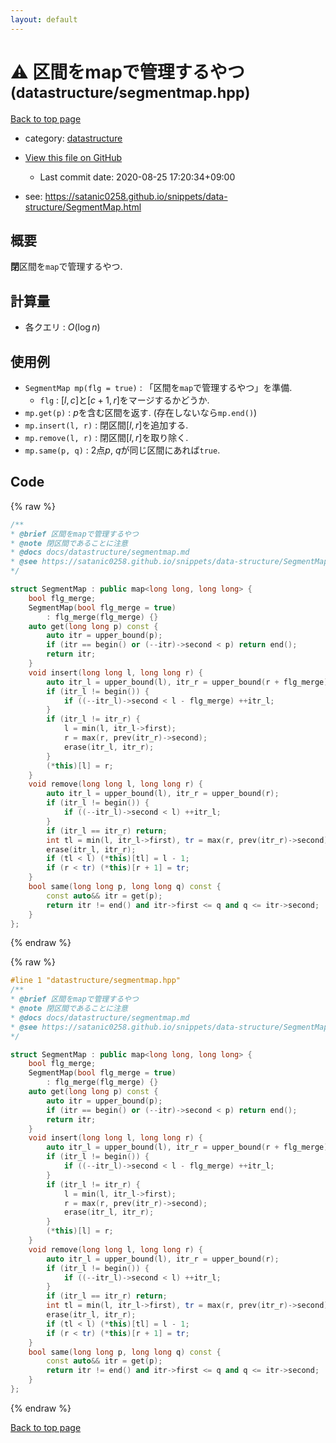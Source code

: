 ```yaml
---
layout: default
---
```


<!-- mathjax config similar to math.stackexchange -->
<script type="text/javascript" async
  src="https://cdnjs.cloudflare.com/ajax/libs/mathjax/2.7.5/MathJax.js?config=TeX-MML-AM_CHTML">
</script>
<script type="text/x-mathjax-config">
  MathJax.Hub.Config({
    TeX: { equationNumbers: { autoNumber: "AMS" }},
    tex2jax: {
      inlineMath: [ ['$','$'] ],
      processEscapes: true
    },
    "HTML-CSS": { matchFontHeight: false },
    displayAlign: "left",
    displayIndent: "2em"
  });
</script>

<script type="text/javascript" src="https://cdnjs.cloudflare.com/ajax/libs/jquery/3.4.1/jquery.min.js"></script>
<script src="https://cdn.jsdelivr.net/npm/jquery-balloon-js@1.1.2/jquery.balloon.min.js" integrity="sha256-ZEYs9VrgAeNuPvs15E39OsyOJaIkXEEt10fzxJ20+2I=" crossorigin="anonymous"></script>
<script type="text/javascript" src="../../assets/js/copy-button.js"></script>
<link rel="stylesheet" href="../../assets/css/copy-button.css" />


# :warning: 区間をmapで管理するやつ <small>(datastructure/segmentmap.hpp)</small>

<a href="../../index.html">Back to top page</a>

* category: <a href="../../index.html#8dc87745f885a4cc532acd7b15b8b5fe">datastructure</a>
* <a href="{{ site.github.repository_url }}/blob/master/datastructure/segmentmap.hpp">View this file on GitHub</a>
    - Last commit date: 2020-08-25 17:20:34+09:00


* see: <a href="https://satanic0258.github.io/snippets/data-structure/SegmentMap.html">https://satanic0258.github.io/snippets/data-structure/SegmentMap.html</a>


## 概要

**閉**区間を`map`で管理するやつ.

## 計算量

* 各クエリ : $O(\log n)$

## 使用例

* `SegmentMap mp(flg = true)` : 「区間を`map`で管理するやつ」を準備.
  * `flg` : $[l, c]$と$[c + 1, r]$をマージするかどうか.
* `mp.get(p)` : $p$を含む区間を返す. (存在しないなら`mp.end()`)
* `mp.insert(l, r)` : 閉区間$[l, r]$を追加する.
* `mp.remove(l, r)` : 閉区間$[l, r]$を取り除く.
* `mp.same(p, q)` : $2$点$p$, $q$が同じ区間にあれば`true`.


## Code

<a id="unbundled"></a>
{% raw %}
```cpp
/**
* @brief 区間をmapで管理するやつ
* @note 閉区間であることに注意
* @docs docs/datastructure/segmentmap.md
* @see https://satanic0258.github.io/snippets/data-structure/SegmentMap.html
*/

struct SegmentMap : public map<long long, long long> {
    bool flg_merge;
    SegmentMap(bool flg_merge = true)
        : flg_merge(flg_merge) {}
    auto get(long long p) const {
        auto itr = upper_bound(p);
        if (itr == begin() or (--itr)->second < p) return end();
        return itr;
    }
    void insert(long long l, long long r) {
        auto itr_l = upper_bound(l), itr_r = upper_bound(r + flg_merge);
        if (itr_l != begin()) {
            if ((--itr_l)->second < l - flg_merge) ++itr_l;
        }
        if (itr_l != itr_r) {
            l = min(l, itr_l->first);
            r = max(r, prev(itr_r)->second);
            erase(itr_l, itr_r);
        }
        (*this)[l] = r;
    }
    void remove(long long l, long long r) {
        auto itr_l = upper_bound(l), itr_r = upper_bound(r);
        if (itr_l != begin()) {
            if ((--itr_l)->second < l) ++itr_l;
        }
        if (itr_l == itr_r) return;
        int tl = min(l, itr_l->first), tr = max(r, prev(itr_r)->second);
        erase(itr_l, itr_r);
        if (tl < l) (*this)[tl] = l - 1;
        if (r < tr) (*this)[r + 1] = tr;
    }
    bool same(long long p, long long q) const {
        const auto&& itr = get(p);
        return itr != end() and itr->first <= q and q <= itr->second;
    }
};

```
{% endraw %}

<a id="bundled"></a>
{% raw %}
```cpp
#line 1 "datastructure/segmentmap.hpp"
/**
* @brief 区間をmapで管理するやつ
* @note 閉区間であることに注意
* @docs docs/datastructure/segmentmap.md
* @see https://satanic0258.github.io/snippets/data-structure/SegmentMap.html
*/

struct SegmentMap : public map<long long, long long> {
    bool flg_merge;
    SegmentMap(bool flg_merge = true)
        : flg_merge(flg_merge) {}
    auto get(long long p) const {
        auto itr = upper_bound(p);
        if (itr == begin() or (--itr)->second < p) return end();
        return itr;
    }
    void insert(long long l, long long r) {
        auto itr_l = upper_bound(l), itr_r = upper_bound(r + flg_merge);
        if (itr_l != begin()) {
            if ((--itr_l)->second < l - flg_merge) ++itr_l;
        }
        if (itr_l != itr_r) {
            l = min(l, itr_l->first);
            r = max(r, prev(itr_r)->second);
            erase(itr_l, itr_r);
        }
        (*this)[l] = r;
    }
    void remove(long long l, long long r) {
        auto itr_l = upper_bound(l), itr_r = upper_bound(r);
        if (itr_l != begin()) {
            if ((--itr_l)->second < l) ++itr_l;
        }
        if (itr_l == itr_r) return;
        int tl = min(l, itr_l->first), tr = max(r, prev(itr_r)->second);
        erase(itr_l, itr_r);
        if (tl < l) (*this)[tl] = l - 1;
        if (r < tr) (*this)[r + 1] = tr;
    }
    bool same(long long p, long long q) const {
        const auto&& itr = get(p);
        return itr != end() and itr->first <= q and q <= itr->second;
    }
};

```
{% endraw %}

<a href="../../index.html">Back to top page</a>

